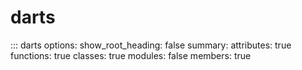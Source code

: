 # <code class='doc-symbol doc-symbol-nav doc-symbol-module'></code>darts


::: darts
    options:
      show_root_heading: false
      summary:
        attributes: true
        functions: true
        classes: true
        modules: false
      members: true
